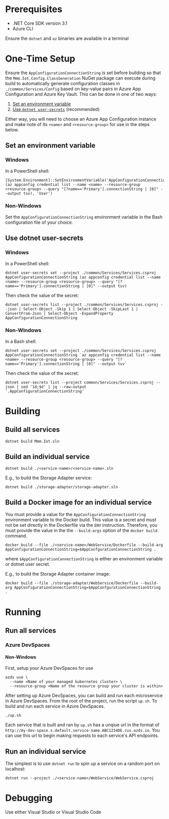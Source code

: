 # Prerequisites
* .NET Core SDK version 3.1
* Azure CLI

Ensure the `dotnet` and `az` binaries are available in a terminal

# One-Time Setup
Ensure the `AppConfigurationConnectionString` is set before building so that the `Mmm.Iot.Config.ClassGeneration` NuGet package can execute during build to automatically generate configuration classes in `./common/Services/Config` based on key-value pairs in Azure App Configuration and Azure Key Vault. This can be done in one of two ways:

1. [Set an environment variable](##Set-an-environment-variable)
1. [Use `dotnet user-secrets`](##Use-dotnet-user-secrets) (recommended)

Either way, you will need to choose an Azure App Configuration instance and make note of its `<name>` and `<resource-group>` for use in the steps below.

## Set an environment variable
### Windows
In a PowerShell shell:
```
[System.Environment]::SetEnvironmentVariable('AppConfigurationConnectionString', (az appconfig credential list --name <name> --resource-group <resource-group> --query "[?name=='Primary'].connectionString | [0]" --output tsv), 'User')
```

### Non-Windows
Set the `AppConfigurationConnectionString` environment variable in the Bash configuration file of your choice.

## Use dotnet user-secrets
### Windows
In a PowerShell shell:
```
dotnet user-secrets set --project ./common/Services/Services.csproj AppConfigurationConnectionString (az appconfig credential list --name <name> --resource-group <resource-group> --query "[?name=='Primary'].connectionString | [0]" --output tsv)
```
Then check the value of the secret:
```
dotnet user-secrets list --project ./common/Services/Services.csproj --json | Select-Object -Skip 1 | Select-Object -SkipLast 1 | ConvertFrom-Json | Select-Object -ExpandProperty AppConfigurationConnectionString
```

### Non-Windows
In a Bash shell:
```
dotnet user-secrets set --project ./common/Services/Services.csproj AppConfigurationConnectionString `az appconfig credential list --name <name> --resource-group <resource-group> --query "[?name=='Primary'].connectionString | [0]" --output tsv`
```
Then check the value of the secret:
```
dotnet user-secrets list --project common/Services/Services.csproj --json | sed '1d;$d' | jq --raw-output '.AppConfigurationConnectionString'
```

# Building
## Build all services
```
dotnet build Mmm.Iot.sln
```
## Build an individual service
```
dotnet build ./<service-name>/<service-name>.sln
```
E.g., to build the Storage Adapter service:
```
dotnet build ./storage-adapter/storage-adapter.sln
```

## Build a Docker image for an individual service
You must provide a value for the `AppConfigurationConnectionString` environment variable to the Docker build. This value is a secret and must not be set directly in the Dockerfile via the `ENV` instruction. Therefore, you must provide the value in the the `--build-args` option of the `docker build` command.

```
docker build --file ./<service-name>/WebService/Dockerfile --build-arg AppConfigurationConnectionString=$AppConfgurationConnectionString .
```
where `$AppConfigurationConnectionString` is either an environment variable or dotnet user secret.

E.g., to build the Storage Adapter container image:
```
docker build --file ./storage-adapter/WebService/Dockerfile --build-arg AppConfigurationConnectionString=$AppConfgurationConnectionString .
```

# Running
## Run all services

### Azure DevSpaces
#### Non-Windows
First, setup your Azure DevSpaces for use
```
azds use \
  --name <Name of your managed kubernetes cluster> \
  --resource-group <Name of the resource group your cluster is within>
```

After setting up Azure DevSpaces, you can build and run each microservice in Azure DevSpaces. From the root of the project, run the script ```up.sh```. To build and run each service in Azure DevSpaces.
```
./up.sh
```

Each service that is built and ran by ```up.sh``` has a unqiue url in the format of ```http://my-dev-space.s.default.service-name.ABC1234DE.cus.azds.io```. You can use this url to begin making requests to each service's API endpoints.

## Run an individual service
The simplest is to use `dotnet run` to spin up a service on a random port on localhost:
```
dotnet run --project ./<service-name>/WebService/WebService.csproj
```
# Debugging
Use either Visual Studio or Visual Studio Code

